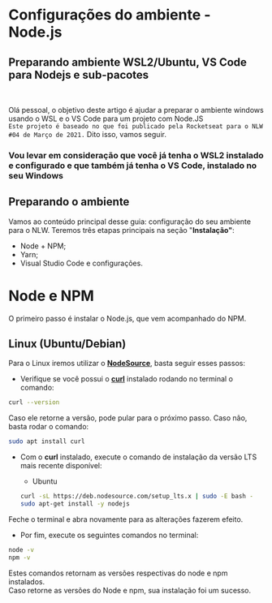 <h1>Configurações do ambiente - Node.js</h1>

<h2>Preparando ambiente WSL2/Ubuntu, VS Code para Nodejs e sub-pacotes</h2>
</br>
<p>Olá pessoal, o objetivo deste artigo é ajudar a preparar o ambiente windows usando o WSL e o VS Code para um projeto com Node.JS</br>
<code>Este projeto é baseado no que foi publicado pela Rocketseat para o NLW #04 de Março de 2021.</code>
Dito isso, vamos seguir.</p>

<h3>Vou levar em consideração que você já tenha o WSL2 instalado e configurado e que também já tenha o VS Code, instalado no seu Windows</h3>

<h2>Preparando o ambiente</h2>

Vamos ao conteúdo principal desse guia: configuração do seu ambiente para o NLW. Teremos três etapas principais na seção "**Instalação"**:

- Node + NPM;
- Yarn;
- Visual Studio Code e configurações.

# Node e NPM

O primeiro passo é instalar o Node.js, que vem acompanhado do NPM.

## Linux (Ubuntu/Debian)

Para o Linux iremos utilizar o **[NodeSource](https://github.com/nodesource/distributions/blob/master/README.md)**, basta seguir esses passos:

- Verifique se você possui o **[curl](https://curl.haxx.se/)** instalado rodando no terminal o comando:

```bash
curl --version
```

Caso ele retorne a versão, pode pular para o próximo passo. Caso não, basta rodar o comando:

```bash
sudo apt install curl
```

- Com o **curl** instalado, execute o comando de instalação da versão LTS mais recente disponível:
    - Ubuntu

    ```bash
    curl -sL https://deb.nodesource.com/setup_lts.x | sudo -E bash -
    sudo apt-get install -y nodejs
    ```

Feche o terminal e abra novamente para as alterações fazerem efeito.

- Por fim, execute os seguintes comandos no terminal:

```bash
node -v
npm -v
```
<p>Estes comandos retornam as versões respectivas do node e npm instalados.</br>
Caso retorne as versões do Node e npm, sua instalação foi um sucesso.</p>

